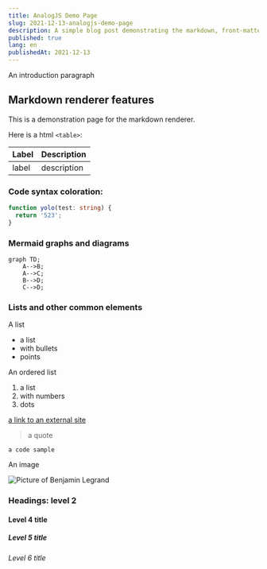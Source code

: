```yaml
---
title: AnalogJS Demo Page
slug: 2021-12-13-analogjs-demo-page
description: A simple blog post demonstrating the markdown, front-matter and mermaidjs integration of AnalogJS
published: true
lang: en
publishedAt: 2021-12-13
---
```


An introduction paragraph

## Markdown renderer features

This is a demonstration page for the markdown renderer.

Here is a html `<table>`:

| Label | Description |
| ----- | ----------- |
| label | description |

### Code syntax coloration:

```typescript
function yolo(test: string) {
  return '523';
}
```

### Mermaid graphs and diagrams

```mermaid
graph TD;
    A-->B;
    A-->C;
    B-->D;
    C-->D;
```

### Lists and other common elements

A list

- a list
- with bullets
- points

An ordered list

1. a list
2. with numbers
3. dots

[a link to an external site](https://www.google.com)

> a quote

    a code sample

An image

![Picture of Benjamin Legrand](/benjamin-legrand.webp)

### Headings: level 2
#### Level 4 title
##### Level 5 title
###### Level 6 title



